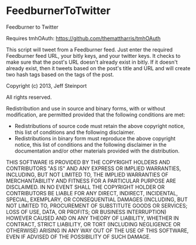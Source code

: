 FeedburnerToTwitter
===================

Feedburner to Twitter

Requires tmhOAuth: https://github.com/themattharris/tmhOAuth

This script will tweet from a Feedburner feed. Just enter the required Feedburner feed URL, your bitly keys, and your twitter keys. It checks to make sure that the post's URL doesn't already exist in bitly. If it doesn't already exist, then it tweets based on the post's title and URL and will create two hash tags based on the tags of the post.

Copyright (c) 2013, Jeff Steinport

All rights reserved.

Redistribution and use in source and binary forms, with or without modification, are permitted provided that the following conditions are met:

* Redistributions of source code must retain the above copyright notice, this list of conditions and the following disclaimer.
* Redistributions in binary form must reproduce the above copyright notice, this list of conditions and the following disclaimer in the documentation and/or other materials provided with the distribution.

THIS SOFTWARE IS PROVIDED BY THE COPYRIGHT HOLDERS AND CONTRIBUTORS "AS IS" AND ANY EXPRESS OR IMPLIED WARRANTIES, INCLUDING, BUT NOT LIMITED TO, THE IMPLIED WARRANTIES OF MERCHANTABILITY AND FITNESS FOR A PARTICULAR PURPOSE ARE DISCLAIMED. IN NO EVENT SHALL THE COPYRIGHT HOLDER OR CONTRIBUTORS BE LIABLE FOR ANY DIRECT, INDIRECT, INCIDENTAL, SPECIAL, EXEMPLARY, OR CONSEQUENTIAL DAMAGES (INCLUDING, BUT NOT LIMITED TO, PROCUREMENT OF SUBSTITUTE GOODS OR SERVICES; LOSS OF USE, DATA, OR PROFITS; OR BUSINESS INTERRUPTION) HOWEVER CAUSED AND ON ANY THEORY OF LIABILITY, WHETHER IN CONTRACT, STRICT LIABILITY, OR TORT (INCLUDING NEGLIGENCE OR OTHERWISE) ARISING IN ANY WAY OUT OF THE USE OF THIS SOFTWARE, EVEN IF ADVISED OF THE POSSIBILITY OF SUCH DAMAGE.
